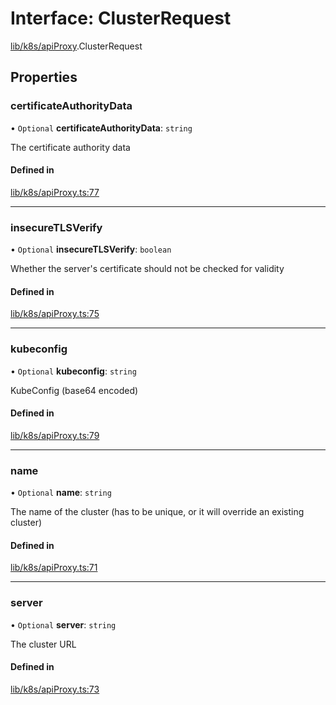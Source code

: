 # Interface: ClusterRequest

[lib/k8s/apiProxy](../modules/lib_k8s_apiProxy.md).ClusterRequest

## Properties

### certificateAuthorityData

• `Optional` **certificateAuthorityData**: `string`

The certificate authority data

#### Defined in

[lib/k8s/apiProxy.ts:77](https://github.com/headlamp-k8s/headlamp/blob/65bfc11e/frontend/src/lib/k8s/apiProxy.ts#L77)

___

### insecureTLSVerify

• `Optional` **insecureTLSVerify**: `boolean`

Whether the server's certificate should not be checked for validity

#### Defined in

[lib/k8s/apiProxy.ts:75](https://github.com/headlamp-k8s/headlamp/blob/65bfc11e/frontend/src/lib/k8s/apiProxy.ts#L75)

___

### kubeconfig

• `Optional` **kubeconfig**: `string`

KubeConfig (base64 encoded)

#### Defined in

[lib/k8s/apiProxy.ts:79](https://github.com/headlamp-k8s/headlamp/blob/65bfc11e/frontend/src/lib/k8s/apiProxy.ts#L79)

___

### name

• `Optional` **name**: `string`

The name of the cluster (has to be unique, or it will override an existing cluster)

#### Defined in

[lib/k8s/apiProxy.ts:71](https://github.com/headlamp-k8s/headlamp/blob/65bfc11e/frontend/src/lib/k8s/apiProxy.ts#L71)

___

### server

• `Optional` **server**: `string`

The cluster URL

#### Defined in

[lib/k8s/apiProxy.ts:73](https://github.com/headlamp-k8s/headlamp/blob/65bfc11e/frontend/src/lib/k8s/apiProxy.ts#L73)

